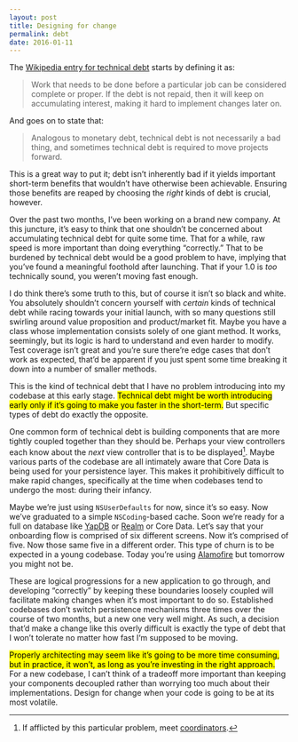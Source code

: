 ```yaml
---
layout: post
title: Designing for change
permalink: debt
date: 2016-01-11
---
```


The [Wikipedia entry for technical debt](https://en.wikipedia.org/wiki/Technical_debt) starts by defining it as:

> Work that needs to be done before a particular job can be considered complete or proper. If the debt is not repaid, then it will keep on accumulating interest, making it hard to implement changes later on.

And goes on to state that:

> Analogous to monetary debt, technical debt is not necessarily a bad thing, and sometimes technical debt is required to move projects forward.

This is a great way to put it; debt isn’t inherently bad if it yields important short-term benefits that wouldn’t have otherwise been achievable. Ensuring those benefits are reaped by choosing the *right* kinds of debt is crucial, however.

Over the past two months, I’ve been working on a brand new company. At this juncture, it’s easy to think that one shouldn’t be concerned about accumulating technical debt for quite some time. That for a while, raw speed is more important than doing everything “correctly.” That to be burdened by technical debt would be a good problem to have, implying that you’ve found a meaningful foothold after launching. That if your 1.0 is *too* technically sound, you weren’t moving fast enough.

I do think there’s some truth to this, but of course it isn’t so black and white. You absolutely shouldn’t concern yourself with *certain* kinds of technical debt while racing towards your initial launch, with so many questions still swirling around value proposition and product/market fit. Maybe you have a class whose implementation consists solely of one giant method. It works, seemingly, but its logic is hard to understand and even harder to modify. Test coverage isn’t great and you’re sure there’re edge cases that don’t work as expected, that’d be apparent if you just spent some time breaking it down into a number of smaller methods.

This is the kind of technical debt that I have no problem introducing into my codebase at this early stage. <mark>Technical debt might be worth introducing early only if it’s going to make you faster in the short-term.</mark> But specific types of debt do exactly the opposite.

One common form of technical debt is building components that are more tightly coupled together than they should be. Perhaps your view controllers each know about the *next* view controller that is to be displayed[^1]. Maybe various parts of the codebase are all intimately aware that Core Data is being used for your persistence layer. This makes it prohibitively difficult to make rapid changes, specifically at the time when codebases tend to undergo the most: during their infancy.

Maybe we’re just using `NSUserDefaults` for now, since it’s so easy. Now we’ve graduated to a simple `NSCoding`-based cache. Soon we’re ready for a full on database like [YapDB](https://github.com/yapstudios/YapDatabase) or [Realm](https://realm.io) or Core Data. Let’s say that your onboarding flow is comprised of six different screens. Now it’s comprised of five. Now those same five in a different order. This type of churn is to be expected in a young codebase. Today you’re using [Alamofire](https://github.com/Alamofire/Alamofire) but tomorrow you might not be.

These are logical progressions for a new application to go through, and developing “correctly” by keeping these boundaries loosely coupled will facilitate making changes when it’s most important to do so. Established codebases don’t switch persistence mechanisms three times over the course of two months, but a new one very well might. As such, a decision that’d make a change like this overly difficult is exactly the type of debt that I won’t tolerate no matter how fast I‘m supposed to be moving.

 <mark>Properly architecting may seem like it’s going to be more time consuming, but in practice, it won’t, as long as you’re investing in the right approach.</mark> For a new codebase, I can’t think of a tradeoff more important than keeping your components decoupled rather than worrying too much about their implementations. Design for change when your code is going to be at its most volatile.

[^1]: If afflicted by this particular problem, meet [coordinators](http://khanlou.com/2015/10/coordinators-redux/).

